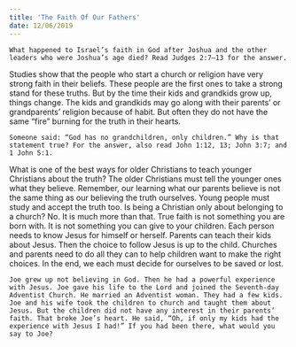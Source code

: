 ```yaml
---
title: 'The Faith Of Our Fathers'
date: 12/06/2019
---
```


`What happened to Israel’s faith in God after Joshua and the other leaders who were Joshua’s age died? Read Judges 2:7–13 for the answer.`

Studies show that the people who start a church or religion have very strong faith in their beliefs. These people are the first ones to take a strong stand for these truths. But by the time their kids and grandkids grow up, things change. The kids and grandkids may go along with their parents’ or grandparents’ religion because of habit. But often they do not have the same “fire” burning for the truth in their hearts. 

`Someone said: “God has no grandchildren, only children.” Why is that statement true? For the answer, also read John 1:12, 13; John 3:7; and 1 John 5:1.`

What is one of the best ways for older Christians to teach younger Christians about the truth? The older Christians must tell the younger ones what they believe. Remember, our learning what our parents believe is not the same thing as our believing the truth ourselves. Young people must study and accept the truth too. Is being a Christian only about belonging to a church? No. It is much more than that. True faith is not something you are born with. It is not something you can give to your children. Each person needs to know Jesus for himself or herself. Parents can teach their kids about Jesus. Then the choice to follow Jesus is up to the child. Churches and parents need to do all they can to help children want to make the right choices. In the end, we each must decide for ourselves to be saved or lost. 

`Joe grew up not believing in God. Then he had a powerful experience with Jesus. Joe gave his life to the Lord and joined the Seventh-day Adventist Church. He married an Adventist woman. They had a few kids. Joe and his wife took the children to church and taught them about Jesus. But the children did not have any interest in their parents’ faith. That broke Joe’s heart. He said, “Oh, if only my kids had the experience with Jesus I had!” If you had been there, what would you say to Joe?`